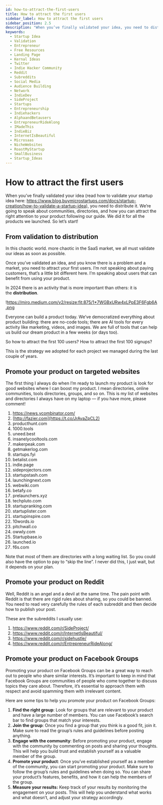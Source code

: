 ```yaml
---
id: how-to-attract-the-first-users
title: How to attract the first users
sidebar_label: How to attract the first users
sidebar_position: 2.5
description: "When you’ve finally validated your idea, you need to distribute it. We’re going to speak about communities, directories, and how you can attract the right attention to your product following our guide. We did it for all the products we launched. So let’s start!"
keywords:
  - Startup Idea
  - Validation
  - Entrepreneur
  - Free Resources
  - Landing Page
  - Kernal Ideas
  - Twitter
  - Indie Hacker Community
  - Reddit
  - Subreddits
  - Social Media
  - Audience Building
  - Network
  - IndieDev
  - SideProject
  - Startups
  - Entrepreneurship
  - Indiehackers
  - AlphaandBetausers
  - EntrepreneurRideAlong
  - IMadeThis
  - IndieBiz
  - InternetIsBeautiful
  - Microsaas
  - NicheWebsites
  - RoastMyStartup
  - SmallBusiness
  - Startup_Ideas
---
```


# How to attract the first users

When you’ve finally validated your idea (read how to validate your startup idea here: https://www.blog.buymicrostartups.com/docs/startup-creation/how-to-validate-a-startup-idea), you need to distribute it. We’re going to speak about communities, directories, and how you can attract the right attention to your product following our guide. We did it for all the products we launched. So let’s start!

## From validation to distribution

In this chaotic world. more chaotic in the SaaS market, we all must validate our ideas as soon as possible.

Once you’ve validated an idea, and you know there is a problem and a market, you need to attract your first users. I’m not speaking about paying customers, that’s a little bit different here. I’m speaking about users that can benefit from using your product.

In 2024 there is an activity that is more important than others: it is the **distribution**.

!https://miro.medium.com/v2/resize:fit:875/1*7WGBxURw4xLPpE3F6Fgb6A.png

Everyone can build a product today. We’ve democratized everything about product building: there are no-code tools; there are AI tools for every activity like marketing, videos, and images. We are full of tools that can help us build our dream product in a few weeks (or days too).

So how to attract the first 100 users? How to attract the first 100 signups?

This is the strategy we adopted for each project we managed during the last couple of years.

## Promote your product on targeted websites

The first thing I always do when I’m ready to launch my product is look for good websites where I can boost my product. I mean directories, online communities, tools directories, groups, and so on. This is my list of websites and directories I always have on my laptop — if you have more, please comment!

1. https://news.ycombinator.com/
2. [http://fazier.com](https://t.co/JrAvaZpCL2)
3. producthunt.com
4. 1000.tools
5. uneed.best
6. insanelycooltools.com
7. makerpeak.com
8. getmakerlog.com
9. startups.fyi
10. betalist.com
11. indie.page
12. sideprojectors.com
13. startupstash.com
14. launchingnext.com
15. webwiki.com
16. betafy.co
17. prelaunchers.xyz
18. techpluto.com
19. startupranking.com
20. startuplister.com
21. startupinspire.com
22. 10words.io
23. pitchwall.co
24. owwly.com
25. Startupbase.io
26. launched.io
27. f6s.com

Note that most of them are directories with a long waiting list. So you could also have the option to pay to “skip the line”. I never did this, I just wait, but it depends on your plan.

## Promote your product on Reddit

Well, Reddit is an angel and a devil at the same time. The pain point with Reddit is that there are rigid rules about sharing, so you could be banned. You need to read very carefully the rules of each subreddit and then decide how to publish your post.

These are the subreddits I usually use:

1. https://www.reddit.com/r/SideProject/
2. https://www.reddit.com/r/InternetIsBeautiful/
3. https://www.reddit.com/r/sidehustle/
4. https://www.reddit.com/r/EntrepreneurRideAlong/

## Promote your product on Facebook Groups

Promoting your product on Facebook Groups can be a great way to reach out to people who share similar interests. It’s important to keep in mind that Facebook Groups are communities of people who come together to discuss topics they care about. Therefore, it’s essential to approach them with respect and avoid spamming them with irrelevant content.

Here are some tips to help you promote your product on Facebook Groups:

1. **Find the right group**: Look for groups that are relevant to your product and have a large number of members. You can use Facebook’s search bar to find groups that match your interests.
2. **Join the group**: Once you find a group that you think is a good fit, join it. Make sure to read the group’s rules and guidelines before posting anything.
3. **Engage with the community**: Before promoting your product, engage with the community by commenting on posts and sharing your thoughts. This will help you build trust and establish yourself as a valuable member of the group.
4. **Promote your product**: Once you’ve established yourself as a member of the community, you can start promoting your product. Make sure to follow the group’s rules and guidelines when doing so. You can share your product’s features, benefits, and how it can help the members of the group.
5. **Measure your results:** Keep track of your results by monitoring the engagement on your posts. This will help you understand what works and what doesn’t, and adjust your strategy accordingly.
